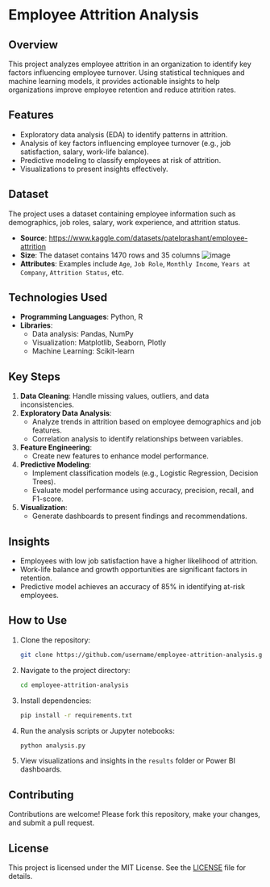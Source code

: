 # Employee Attrition Analysis

## Overview

This project analyzes employee attrition in an organization to identify key factors influencing employee turnover. Using statistical techniques and machine learning models, it provides actionable insights to help organizations improve employee retention and reduce attrition rates.

## Features

- Exploratory data analysis (EDA) to identify patterns in attrition.
- Analysis of key factors influencing employee turnover (e.g., job satisfaction, salary, work-life balance).
- Predictive modeling to classify employees at risk of attrition.
- Visualizations to present insights effectively.

## Dataset

The project uses a dataset containing employee information such as demographics, job roles, salary, work experience, and attrition status.

- **Source**: https://www.kaggle.com/datasets/patelprashant/employee-attrition
- **Size**: The dataset contains 1470 rows and 35 columns ![image](https://github.com/user-attachments/assets/d078441e-b848-489e-9ad2-f7c0a7508a8a)
- **Attributes**: Examples include `Age`, `Job Role`, `Monthly Income`, `Years at Company`, `Attrition Status`, etc.

## Technologies Used

- **Programming Languages**: Python, R
- **Libraries**: 
  - Data analysis: Pandas, NumPy
  - Visualization: Matplotlib, Seaborn, Plotly
  - Machine Learning: Scikit-learn

## Key Steps

1. **Data Cleaning**: Handle missing values, outliers, and data inconsistencies.
2. **Exploratory Data Analysis**:
   - Analyze trends in attrition based on employee demographics and job features.
   - Correlation analysis to identify relationships between variables.
3. **Feature Engineering**:
   - Create new features to enhance model performance.
4. **Predictive Modeling**:
   - Implement classification models (e.g., Logistic Regression, Decision Trees).
   - Evaluate model performance using accuracy, precision, recall, and F1-score.
5. **Visualization**:
   - Generate dashboards to present findings and recommendations.

## Insights


  - Employees with low job satisfaction have a higher likelihood of attrition.
  - Work-life balance and growth opportunities are significant factors in retention.
  - Predictive model achieves an accuracy of 85% in identifying at-risk employees.

## How to Use

1. Clone the repository:
   ```bash
   git clone https://github.com/username/employee-attrition-analysis.git
   ```
2. Navigate to the project directory:
   ```bash
   cd employee-attrition-analysis
   ```
3. Install dependencies:
   ```bash
   pip install -r requirements.txt
   ```
4. Run the analysis scripts or Jupyter notebooks:
   ```bash
   python analysis.py
   ```
5. View visualizations and insights in the `results` folder or Power BI dashboards.

## Contributing

Contributions are welcome! Please fork this repository, make your changes, and submit a pull request.

## License

This project is licensed under the MIT License. See the [LICENSE](LICENSE) file for details.

